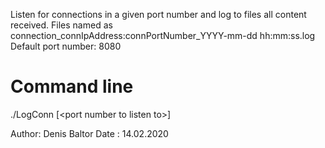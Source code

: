 
Listen for connections in a given port number and log to files all content received.
Files named as connection_connIpAddress:connPortNumber_YYYY-mm-dd hh:mm:ss.log
Default port number: 8080

Command line
============
./LogConn [&lt;port number to listen to&gt;]

Author: Denis Baltor
Date : 14.02.2020
